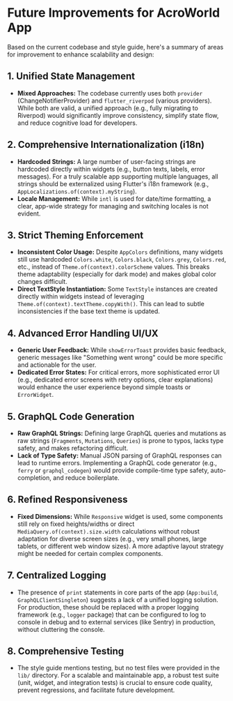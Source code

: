 # Future Improvements for AcroWorld App

Based on the current codebase and style guide, here's a summary of areas for improvement to enhance scalability and design:

## 1. Unified State Management

*   **Mixed Approaches:** The codebase currently uses both `provider` (ChangeNotifierProvider) and `flutter_riverpod` (various providers). While both are valid, a unified approach (e.g., fully migrating to Riverpod) would significantly improve consistency, simplify state flow, and reduce cognitive load for developers.

## 2. Comprehensive Internationalization (i18n)

*   **Hardcoded Strings:** A large number of user-facing strings are hardcoded directly within widgets (e.g., button texts, labels, error messages). For a truly scalable app supporting multiple languages, all strings should be externalized using Flutter's i18n framework (e.g., `AppLocalizations.of(context).myString`).
*   **Locale Management:** While `intl` is used for date/time formatting, a clear, app-wide strategy for managing and switching locales is not evident.

## 3. Strict Theming Enforcement

*   **Inconsistent Color Usage:** Despite `AppColors` definitions, many widgets still use hardcoded `Colors.white`, `Colors.black`, `Colors.grey`, `Colors.red`, etc., instead of `Theme.of(context).colorScheme` values. This breaks theme adaptability (especially for dark mode) and makes global color changes difficult.
*   **Direct TextStyle Instantiation:** Some `TextStyle` instances are created directly within widgets instead of leveraging `Theme.of(context).textTheme.copyWith()`. This can lead to subtle inconsistencies if the base text theme is updated.

## 4. Advanced Error Handling UI/UX

*   **Generic User Feedback:** While `showErrorToast` provides basic feedback, generic messages like "Something went wrong" could be more specific and actionable for the user.
*   **Dedicated Error States:** For critical errors, more sophisticated error UI (e.g., dedicated error screens with retry options, clear explanations) would enhance the user experience beyond simple toasts or `ErrorWidget`.

## 5. GraphQL Code Generation

*   **Raw GraphQL Strings:** Defining large GraphQL queries and mutations as raw strings (`Fragments`, `Mutations`, `Queries`) is prone to typos, lacks type safety, and makes refactoring difficult.
*   **Lack of Type Safety:** Manual JSON parsing of GraphQL responses can lead to runtime errors. Implementing a GraphQL code generator (e.g., `ferry` or `graphql_codegen`) would provide compile-time type safety, auto-completion, and reduce boilerplate.

## 6. Refined Responsiveness

*   **Fixed Dimensions:** While `Responsive` widget is used, some components still rely on fixed heights/widths or direct `MediaQuery.of(context).size.width` calculations without robust adaptation for diverse screen sizes (e.g., very small phones, large tablets, or different web window sizes). A more adaptive layout strategy might be needed for certain complex components.

## 7. Centralized Logging

*   The presence of `print` statements in core parts of the app (`App:build`, `GraphQLClientSingleton`) suggests a lack of a unified logging solution. For production, these should be replaced with a proper logging framework (e.g., `logger` package) that can be configured to log to console in debug and to external services (like Sentry) in production, without cluttering the console.

## 8. Comprehensive Testing

*   The style guide mentions testing, but no test files were provided in the `lib/` directory. For a scalable and maintainable app, a robust test suite (unit, widget, and integration tests) is crucial to ensure code quality, prevent regressions, and facilitate future development.
